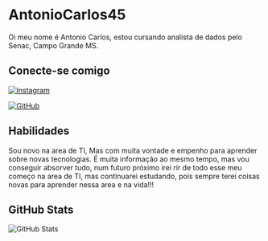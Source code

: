 # AntonioCarlos45
Oi meu nome é Antonio Carlos, estou cursando
analista de dados pelo Senac, Campo Grande MS.

## Conecte-se comigo
[![Instagram](https://img.shields.io/badge/-Instagram-%23E4405F?style=for-the-badge&logo=instagram&logoColor=white)](https://www.instagram.com/antcarlos1920?igsh=MWV0ZGlkZGhuMm1jYQ==)

[![GitHub](https://img.shields.io/badge/GitHub-100000?style=for-the-badge&logo=github&logoColor=white)](https://github.com/AntonioCarlos45)


## Habilidades
Sou novo na area de TI, Mas com muita vontade e empenho para aprender sobre novas tecnologias.
É muita informação ao mesmo tempo, mas vou conseguir absorver tudo, num futuro próximo irei rir de todo esse meu começo na area de TI, mas continuarei estudando, pois sempre terei coisas novas para aprender nessa area e na vida!!!   

## GitHub Stats
![GitHub Stats](https://github-readme-stats.vercel.app/api?username=AntonioCarlos45&theme=transparent&bg_color=000&border_color=30A3DC&show_icons=true&icon_color=30A3DC&title_color=E94D5F&text_color=FFF)